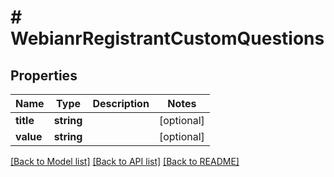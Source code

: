 # # WebianrRegistrantCustomQuestions

## Properties

Name | Type | Description | Notes
------------ | ------------- | ------------- | -------------
**title** | **string** |  | [optional] 
**value** | **string** |  | [optional] 

[[Back to Model list]](../../README.md#documentation-for-models) [[Back to API list]](../../README.md#documentation-for-api-endpoints) [[Back to README]](../../README.md)



